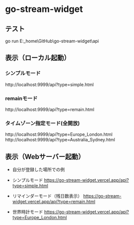 # go-stream-widget

## テスト

 go run E:\_home\GitHub\go-stream-widget\api

## 表示（ローカル起動）

### シンプルモード

http://localhost:9999/api?type=simple.html


### remainモード

http://localhost:9999/api?type=remain.html


### タイムゾーン指定モード(全開放)

http://localhost:9999/api?type=Europe_London.html
http://localhost:9999/api?type=Australia_Sydney.html

## 表示（Webサーバー起動）

- 自分が登録した場所での例

* シンプルモード
https://go-stream-widget.vercel.app/api?type=simple.html

* リマインダーモード（残日数表示） 
https://go-stream-widget.vercel.app/api?type=remain.html

* 世界時計モード
https://go-stream-widget.vercel.app/api?type=Europe_London.html